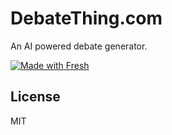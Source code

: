 # DebateThing.com

An AI powered debate generator.

[![Made with Fresh](https://fresh.deno.dev/fresh-badge.svg)](https://fresh.deno.dev)

## License

MIT
